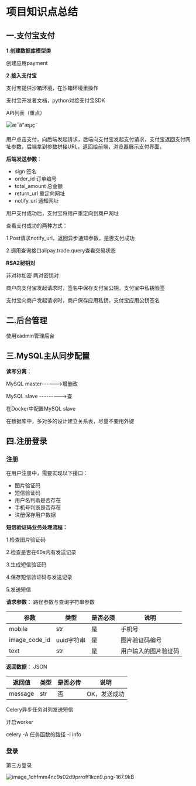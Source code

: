# 项目知识点总结

## 一.支付宝支付

**1.创建数据库模型类**

创建应用payment

**2.接入支付宝**

支付宝提供沙箱环境，在沙箱环境里操作

支付宝开发者文档，python对接支付宝SDK

API列表（重点）



![æ¯ä"æµç¨](file:///E:/Python%E8%AF%BE%E7%A8%8B/%E7%BE%8E%E5%A4%9A%E5%95%86%E5%9F%8E/%E7%9B%B8%E5%85%B3%E8%AF%BE%E4%BB%B6%E6%80%BB/%E7%BE%8E%E5%A4%9A%E5%95%86%E5%9F%8E%E9%A1%B9%E7%9B%AE%E8%AF%BE%E4%BB%B6/images/%E7%94%B5%E8%84%91%E7%BD%91%E7%AB%99%E6%94%AF%E4%BB%98%E6%B5%81%E7%A8%8B%E5%9B%BE.png)

用户点击支付，向后端发起请求，后端向支付宝发起支付请求，支付宝返回支付网址参数，后端拿到参数拼接URL，返回给前端，浏览器展示支付界面。

**后端发送参数**：

- sign   签名
- order_id   订单编号
- total_amount   总金额
- return_url   重定向网址
- notify_url   通知网址

用户支付成功后，支付宝将用户重定向到商户网址

查看支付成功的两种方式：

1.Post请求notify_url，返回异步通知参数，是否支付成功

2.调用查询接口alipay.trade.query查看交易状态



**RSA2秘钥对**

非对称加密    两对密钥对

商户向支付宝发起请求时，签名中保存支付宝公钥，支付宝中私钥验签

支付宝向商户发起请求时，商户保存应用私钥，支付宝应用公钥签名



## 二.后台管理

使用xadmin管理后台

## 三.MySQL主从同步配置

**读写分离**：

MySQL master------>增删改           

MySQL slave --------->查             

在Docker中配置MySQL slave

在数据库中，多对多的设计建立关系表，尽量不要用外键



## 四.注册登录

### 注册

在用户注册中，需要实现以下接口：

- 图片验证码
- 短信验证码
- 用户名判断是否存在
- 手机号判断是否存在
- 注册保存用户数据



**短信验证码业务处理流程：**

1.检查图片验证码

2.检查是否在60s内有发送记录

3.生成短信验证码

4.保存短信验证码与发送记录

5.发送短信

**请求参数**： 路径参数与查询字符串参数

| 参数          | 类型       | 是否必须 | 说明                 |
| ------------- | ---------- | -------- | -------------------- |
| mobile        | str        | 是       | 手机号               |
| image_code_id | uuid字符串 | 是       | 图片验证码编号       |
| text          | str        | 是       | 用户输入的图片验证码 |

**返回数据**： JSON

| 返回值  | 类型 | 是否必传 | 说明         |
| ------- | ---- | -------- | ------------ |
| message | str  | 否       | OK，发送成功 |



Celery异步任务对列发送短信

开启worker

celery -A 任务函数的路径 -l info



### 登录

第三方登录

![image_1chfmm4nc9s02d9prroff1kcn9.png-167.9kB](http://static.zybuluo.com/jsutqb/m5tv1fo9phvcpxo2m49w9th2/image_1chfmm4nc9s02d9prroff1kcn9.png)

